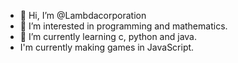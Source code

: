 - 👋 Hi, I’m @Lambdacorporation
- 👀 I’m interested in programming and mathematics.
- 🌱 I’m currently learning c, python and java.
- I'm currently making games in JavaScript.
<!---
Lambdacorporation/Lambdacorporation is a ✨ special ✨ repository because its `README.md` (this file) appears on your GitHub profile.
You can click the Preview link to take a look at your changes.
--->
